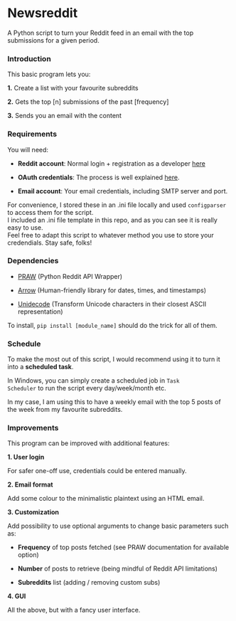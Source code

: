 # Newsreddit

A Python script to turn your Reddit feed in an email with the top submissions for a given period.

### Introduction

This basic program lets you:

**1.** Create a list with your favourite subreddits 

**2.** Gets the top [n] submissions of the past [frequency] 

**3.** Sends you an email with the content 

### Requirements

You will need:

* **Reddit account**: Normal login + registration as a developer [here](https://www.reddit.com/prefs/apps/) 

* **OAuth credentials**: The process is well explained [here](https://praw.readthedocs.io/en/latest/getting_started/authentication.html#oauth). 

* **Email account**: Your email credentials, including SMTP server and port.

For convenience, I stored these in an .ini file locally and used <code>configparser</code> to access them for the script.  
I included an .ini file template in this repo, and as you can see it is really easy to use.  
Feel free to adapt this script to whatever method you use to store your credendials. Stay safe, folks!  

### Dependencies

* [PRAW](https://praw.readthedocs.io/en/latest/) (Python Reddit API Wrapper) 

* [Arrow](http://arrow.readthedocs.io/) (Human-friendly library for dates, times, and timestamps) 

* [Unidecode](https://pypi.org/project/Unidecode/) (Transform Unicode characters in their closest ASCII representation)

To install, <code>pip install [module_name]</code> should do the trick for all of them. 

### Schedule

To make the most out of this script, I would recommend using it to turn it into a **scheduled task**. 

In Windows, you can simply create a scheduled job in <code>Task Scheduler</code> to run the script every day/week/month etc. 

In my case, I am using this to have a weekly email with the top 5 posts of the week from my favourite subreddits.

### Improvements

This program can be improved with additional features:

**1. User login**

For safer one-off use, credentials could be entered manually.

**2. Email format**

Add some colour to the minimalistic plaintext using an HTML email.

**3. Customization**

Add possibility to use optional arguments to change basic parameters such as:

* **Frequency** of top posts fetched (see PRAW documentation for available option)

* **Number** of posts to retrieve (being mindful of Reddit API limitations)

* **Subreddits** list (adding / removing custom subs)

**4. GUI**

All the above, but with a fancy user interface. 
